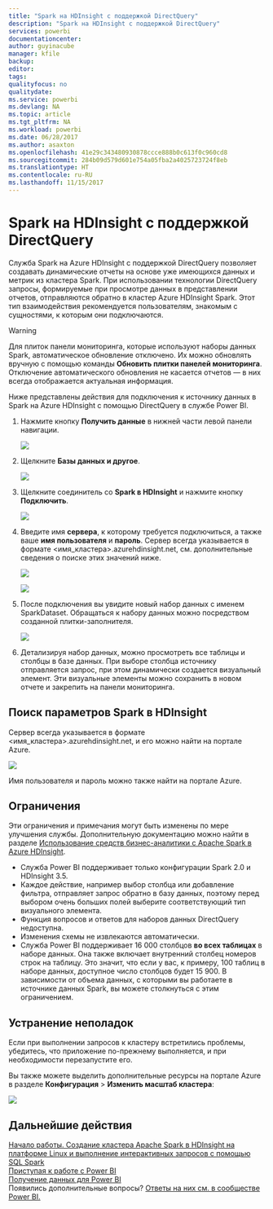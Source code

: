 ```yaml
---
title: "Spark на HDInsight с поддержкой DirectQuery"
description: "Spark на HDInsight с поддержкой DirectQuery"
services: powerbi
documentationcenter: 
author: guyinacube
manager: kfile
backup: 
editor: 
tags: 
qualityfocus: no
qualitydate: 
ms.service: powerbi
ms.devlang: NA
ms.topic: article
ms.tgt_pltfrm: NA
ms.workload: powerbi
ms.date: 06/28/2017
ms.author: asaxton
ms.openlocfilehash: 41e29c343480930878ccce888b0c613f0c960cd8
ms.sourcegitcommit: 284b09d579d601e754a05fba2a4025723724f8eb
ms.translationtype: HT
ms.contentlocale: ru-RU
ms.lasthandoff: 11/15/2017
---
```

# <a name="spark-on-hdinsight-with-directquery"></a>Spark на HDInsight с поддержкой DirectQuery
Служба Spark на Azure HDInsight с поддержкой DirectQuery позволяет создавать динамические отчеты на основе уже имеющихся данных и метрик из кластера Spark. При использовании технологии DirectQuery запросы, формируемые при просмотре данных в представлении отчетов, отправляются обратно в кластер Azure HDInsight Spark. Этот тип взаимодействия рекомендуется пользователям, знакомым с сущностями, к которым они подключаются.

> [!WARNING]
> Для плиток панели мониторинга, которые используют наборы данных Spark, автоматическое обновление отключено. Их можно обновлять вручную с помощью команды **Обновить плитки панелей мониторинга**. Отключение автоматического обновления не касается отчетов — в них всегда отображается актуальная информация. 
> 
> 

Ниже представлены действия для подключения к источнику данных в Spark на Azure HDInsight с помощью DirectQuery в службе Power BI.

1. Нажмите кнопку **Получить данные** в нижней части левой панели навигации.
   
     ![](media/spark-on-hdinsight-with-direct-connect/spark-getdata.png)
2. Щелкните **Базы данных и другое**.
   
     ![](media/spark-on-hdinsight-with-direct-connect/spark-getdata-databases.png)
3. Щелкните соединитель со **Spark в HDInsight** и нажмите кнопку **Подключить**.
   
     ![](media/spark-on-hdinsight-with-direct-connect/spark-getdata-databases-connect.png)
4. Введите имя **сервера**, к которому требуется подключиться, а также ваше **имя пользователя** и **пароль**. Сервер всегда указывается в формате \<имя_кластера\>.azurehdinsight.net, см. дополнительные сведения о поиске этих значений ниже.
   
     ![](media/spark-on-hdinsight-with-direct-connect/spark-server-name.png)
   
     ![](media/spark-on-hdinsight-with-direct-connect/spark-username.png)
5. После подключения вы увидите новый набор данных с именем SparkDataset. Обращаться к набору данных можно посредством созданной плитки-заполнителя.
   
     ![](media/spark-on-hdinsight-with-direct-connect/spark-dataset.png)
6. Детализируя набор данных, можно просмотреть все таблицы и столбцы в базе данных. При выборе столбца источнику отправляется запрос, при этом динамически создается визуальный элемент. Эти визуальные элементы можно сохранить в новом отчете и закрепить на панели мониторинга.

## <a name="finding-your-spark-on-hdinsight-parameters"></a>Поиск параметров Spark в HDInsight
Сервер всегда указывается в формате \<имя_кластера\>.azurehdinsight.net, и его можно найти на портале Azure.

![](media/spark-on-hdinsight-with-direct-connect/spark-server-name-parameter.png)

Имя пользователя и пароль можно также найти на портале Azure.

## <a name="limitations"></a>Ограничения
Эти ограничения и примечания могут быть изменены по мере улучшения службы. Дополнительную документацию можно найти в разделе [Использование средств бизнес-аналитики с Apache Spark в Azure HDInsight](https://azure.microsoft.com/documentation/articles/hdinsight-apache-spark-use-bi-tools/).

* Служба Power BI поддерживает только конфигурации Spark 2.0 и HDInsight 3.5.
* Каждое действие, например выбор столбца или добавление фильтра, отправляет запрос обратно в базу данных, поэтому перед выбором очень больших полей выберите соответствующий тип визуального элемента.
* Функция вопросов и ответов для наборов данных DirectQuery недоступна.
* Изменения схемы не извлекаются автоматически.
* Служба Power BI поддерживает 16 000 столбцов **во всех таблицах** в наборе данных. Она также включает внутренний столбец номеров строк на таблицу. Это значит, что если у вас, к примеру, 100 таблиц в наборе данных, доступное число столбцов будет 15 900. В зависимости от объема данных, с которыми вы работаете в источнике данных Spark, вы можете столкнуться с этим ограничением.

## <a name="troubleshooting"></a>Устранение неполадок
Если при выполнении запросов к кластеру встретились проблемы, убедитесь, что приложение по-прежнему выполняется, и при необходимости перезапустите его.

Вы также можете выделить дополнительные ресурсы на портале Azure в разделе **Конфигурация** > **Изменить масштаб кластера**:

![](media/spark-on-hdinsight-with-direct-connect/spark-scale.png)

## <a name="next-steps"></a>Дальнейшие действия
[Начало работы. Создание кластера Apache Spark в HDInsight на платформе Linux и выполнение интерактивных запросов с помощью SQL Spark](https://azure.microsoft.com/documentation/articles/hdinsight-apache-spark-jupyter-spark-sql)  
[Приступая к работе с Power BI](service-get-started.md)  
[Получение данных для Power BI](service-get-data.md)  
Появились дополнительные вопросы? [Ответы на них см. в сообществе Power BI.](http://community.powerbi.com/)

